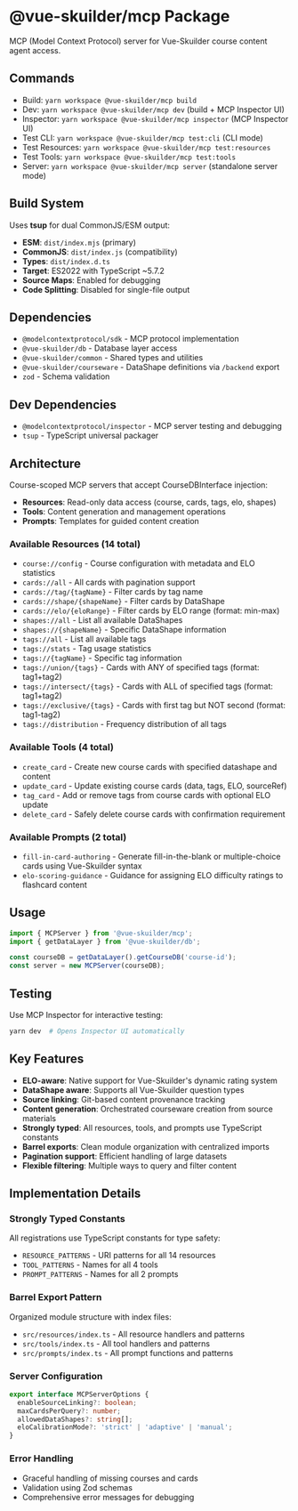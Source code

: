 # @vue-skuilder/mcp Package

MCP (Model Context Protocol) server for Vue-Skuilder course content agent access.

## Commands
- Build: `yarn workspace @vue-skuilder/mcp build`
- Dev: `yarn workspace @vue-skuilder/mcp dev` (build + MCP Inspector UI)
- Inspector: `yarn workspace @vue-skuilder/mcp inspector` (MCP Inspector UI)
- Test CLI: `yarn workspace @vue-skuilder/mcp test:cli` (CLI mode)
- Test Resources: `yarn workspace @vue-skuilder/mcp test:resources`
- Test Tools: `yarn workspace @vue-skuilder/mcp test:tools`
- Server: `yarn workspace @vue-skuilder/mcp server` (standalone server mode)

## Build System
Uses **tsup** for dual CommonJS/ESM output:
- **ESM**: `dist/index.mjs` (primary)
- **CommonJS**: `dist/index.js` (compatibility)
- **Types**: `dist/index.d.ts`
- **Target**: ES2022 with TypeScript ~5.7.2
- **Source Maps**: Enabled for debugging
- **Code Splitting**: Disabled for single-file output

## Dependencies
- `@modelcontextprotocol/sdk` - MCP protocol implementation
- `@vue-skuilder/db` - Database layer access
- `@vue-skuilder/common` - Shared types and utilities
- `@vue-skuilder/courseware` - DataShape definitions via `/backend` export
- `zod` - Schema validation

## Dev Dependencies
- `@modelcontextprotocol/inspector` - MCP server testing and debugging
- `tsup` - TypeScript universal packager

## Architecture
Course-scoped MCP servers that accept CourseDBInterface injection:
- **Resources**: Read-only data access (course, cards, tags, elo, shapes)
- **Tools**: Content generation and management operations
- **Prompts**: Templates for guided content creation

### Available Resources (14 total)
- `course://config` - Course configuration with metadata and ELO statistics
- `cards://all` - All cards with pagination support
- `cards://tag/{tagName}` - Filter cards by tag name
- `cards://shape/{shapeName}` - Filter cards by DataShape
- `cards://elo/{eloRange}` - Filter cards by ELO range (format: min-max)
- `shapes://all` - List all available DataShapes
- `shapes://{shapeName}` - Specific DataShape information
- `tags://all` - List all available tags
- `tags://stats` - Tag usage statistics
- `tags://{tagName}` - Specific tag information
- `tags://union/{tags}` - Cards with ANY of specified tags (format: tag1+tag2)
- `tags://intersect/{tags}` - Cards with ALL of specified tags (format: tag1+tag2)
- `tags://exclusive/{tags}` - Cards with first tag but NOT second (format: tag1-tag2)
- `tags://distribution` - Frequency distribution of all tags

### Available Tools (4 total)
- `create_card` - Create new course cards with specified datashape and content
- `update_card` - Update existing course cards (data, tags, ELO, sourceRef)
- `tag_card` - Add or remove tags from course cards with optional ELO update
- `delete_card` - Safely delete course cards with confirmation requirement

### Available Prompts (2 total)
- `fill-in-card-authoring` - Generate fill-in-the-blank or multiple-choice cards using Vue-Skuilder syntax
- `elo-scoring-guidance` - Guidance for assigning ELO difficulty ratings to flashcard content

## Usage
```typescript
import { MCPServer } from '@vue-skuilder/mcp';
import { getDataLayer } from '@vue-skuilder/db';

const courseDB = getDataLayer().getCourseDB('course-id');
const server = new MCPServer(courseDB);
```

## Testing
Use MCP Inspector for interactive testing:
```bash
yarn dev  # Opens Inspector UI automatically
```

## Key Features
- **ELO-aware**: Native support for Vue-Skuilder's dynamic rating system
- **DataShape aware**: Supports all Vue-Skuilder question types
- **Source linking**: Git-based content provenance tracking
- **Content generation**: Orchestrated courseware creation from source materials
- **Strongly typed**: All resources, tools, and prompts use TypeScript constants
- **Barrel exports**: Clean module organization with centralized imports
- **Pagination support**: Efficient handling of large datasets
- **Flexible filtering**: Multiple ways to query and filter content

## Implementation Details

### Strongly Typed Constants
All registrations use TypeScript constants for type safety:
- `RESOURCE_PATTERNS` - URI patterns for all 14 resources
- `TOOL_PATTERNS` - Names for all 4 tools
- `PROMPT_PATTERNS` - Names for all 2 prompts

### Barrel Export Pattern
Organized module structure with index files:
- `src/resources/index.ts` - All resource handlers and patterns
- `src/tools/index.ts` - All tool handlers and patterns
- `src/prompts/index.ts` - All prompt functions and patterns

### Server Configuration
```typescript
export interface MCPServerOptions {
  enableSourceLinking?: boolean;
  maxCardsPerQuery?: number;
  allowedDataShapes?: string[];
  eloCalibrationMode?: 'strict' | 'adaptive' | 'manual';
}
```

### Error Handling
- Graceful handling of missing courses and cards
- Validation using Zod schemas
- Comprehensive error messages for debugging